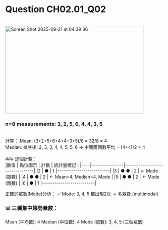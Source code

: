 # Question CH02.01_Q02
<br/>
<img width="438" height="278" alt="Screen Shot 2025-09-21 at 04 39 36" src="https://github.com/user-attachments/assets/366086eb-9138-42cc-a947-2a5280351913" />
<br/>

### n=8 measurements: 3, 2, 5, 6, 4, 4, 3, 5
<br/>
計算：
Mean: (3+2+5+6+4+4+3+5)/8 = 32/8 = 4 <br/>
Median: 排序後: 2, 3, 3, 4, 4, 5, 5, 6 → 中間兩個數平均 = (4+4)/2 = 4 <br/>


<br/>
### 逐個計數：<br/>
|數值 | 點位圖示        | 計數 | 統計量標記 |
|----|----------------|------|--------------------------|
|2   | ●              | 1    |--------------------------|        
|3   | ● ●            | 2    | ← Mode (眾數)             | 
|4   | ● ●            | 2    | ← Mean=4, Median=4, Mode | 
|5   | ● ●            | 2    | ← Mode (眾數)             | 
|6   | ●              | 1    |--------------------------|

正確的眾數(Mode)分析：
✅ Mode: 3, 4, 5 都出現2次 → 多眾數 (multimodal) <br/>

### 📊 三種集中趨勢量數：

Mean (平均數): 4
Median (中位數): 4
Mode (眾數): 3, 4, 5 (三個眾數)
